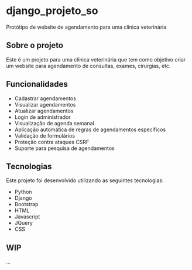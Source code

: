 # django_projeto_so
Protótipo de website de agendamento para uma clínica veterinária


## Sobre o projeto

Este é um projeto para uma clínica veterinária que tem como objetivo criar um website para agendamento de consultas, exames, cirurgias, etc.


## Funcionalidades

- Cadastrar agendamentos
- Visualizar agendamentos
- Atualizar agendamentos
- Login de administrador
- Visualização de agenda semanal
- Aplicação automática de regras de agendamentos específicos
- Validação de formulários
- Proteção contra ataques CSRF
- Suporte para pesquisa de agendamentos


## Tecnologias

Este projeto foi desenvolvido utilizando as seguintes tecnologias:

- Python
- Django
- Bootstrap
- HTML
- Javascript
- JQuery
- CSS


## WIP
...